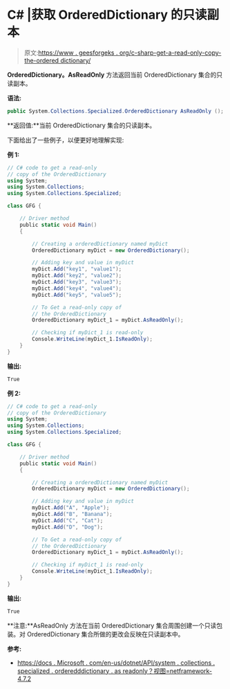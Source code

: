 # C# |获取 OrderedDictionary 的只读副本

> 原文:[https://www . geesforgeks . org/c-sharp-get-a-read-only-copy-the-ordered dictionary/](https://www.geeksforgeeks.org/c-sharp-get-a-read-only-copy-of-the-ordereddictionary/)

**OrderedDictionary。AsReadOnly** 方法返回当前 OrderedDictionary 集合的只读副本。

**语法:**

```cs
public System.Collections.Specialized.OrderedDictionary AsReadOnly ();

```

**返回值:**当前 OrderedDictionary 集合的只读副本。

下面给出了一些例子，以便更好地理解实现:

**例 1:**

```cs
// C# code to get a read-only
// copy of the OrderedDictionary
using System;
using System.Collections;
using System.Collections.Specialized;

class GFG {

    // Driver method
    public static void Main()
    {

        // Creating a orderedDictionary named myDict
        OrderedDictionary myDict = new OrderedDictionary();

        // Adding key and value in myDict
        myDict.Add("key1", "value1");
        myDict.Add("key2", "value2");
        myDict.Add("key3", "value3");
        myDict.Add("key4", "value4");
        myDict.Add("key5", "value5");

        // To Get a read-only copy of
        // the OrderedDictionary
        OrderedDictionary myDict_1 = myDict.AsReadOnly();

        // Checking if myDict_1 is read-only
        Console.WriteLine(myDict_1.IsReadOnly);
    }
}
```

**输出:**

```cs
True

```

**例 2:**

```cs
// C# code to get a read-only
// copy of the OrderedDictionary
using System;
using System.Collections;
using System.Collections.Specialized;

class GFG {

    // Driver method
    public static void Main()
    {

        // Creating a orderedDictionary named myDict
        OrderedDictionary myDict = new OrderedDictionary();

        // Adding key and value in myDict
        myDict.Add("A", "Apple");
        myDict.Add("B", "Banana");
        myDict.Add("C", "Cat");
        myDict.Add("D", "Dog");

        // To Get a read-only copy of
        // the OrderedDictionary
        OrderedDictionary myDict_1 = myDict.AsReadOnly();

        // Checking if myDict_1 is read-only
        Console.WriteLine(myDict_1.IsReadOnly);
    }
}
```

**输出:**

```cs
True

```

**注意:**AsReadOnly 方法在当前 OrderedDictionary 集合周围创建一个只读包装。对 OrderedDictionary 集合所做的更改会反映在只读副本中。

**参考:**

*   [https://docs . Microsoft . com/en-us/dotnet/API/system . collections . specialized . orderedddictionary . as readonly？视图=netframework-4.7.2](https://docs.microsoft.com/en-us/dotnet/api/system.collections.specialized.ordereddictionary.asreadonly?view=netframework-4.7.2)